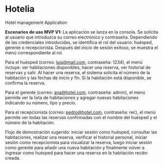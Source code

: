 # Hotelia
 Hotel management Application

**Escenarios de uso MVP V1:**
La aplicación se lanza en la consola. Se solicita al usuario que introduzca su correo electrónico y contraseña. Dependiendo de las credenciales introducidas, se identifica el rol del usuario: huésped, gerente o recepcionista. Después del inicio de sesión exitoso, se muestra el menú correspondiente al rol.

Para el huésped (correo: luis@mail.com, contraseña: 1234), el menú incluye: ver habitaciones disponibles, hacer una reserva, ver historial de reservas y salir. Al hacer una reserva, el sistema solicita el número de la habitación y las fechas de inicio y fin. Si la habitación está disponible, se confirma la reserva.

Para el gerente (correo: ana@hotel.com, contraseña: admin), el menú permite ver la lista de habitaciones y agregar nuevas habitaciones indicando su número, tipo y precio.

Para el recepcionista (correo: pedro@hotel.com, contraseña: rec), el menú permite ver todas las reservas confirmadas con el nombre del huésped y el número de la habitación.

Flujo de demostración sugerido: iniciar sesión como huésped, consultar las habitaciones, realizar una reserva, verificar el historial personal, iniciar sesión como recepcionista para visualizar la reserva, luego iniciar sesión como gerente para añadir una nueva habitación y finalmente volver a ingresar como huésped para hacer una reserva en la habitación recién creada.